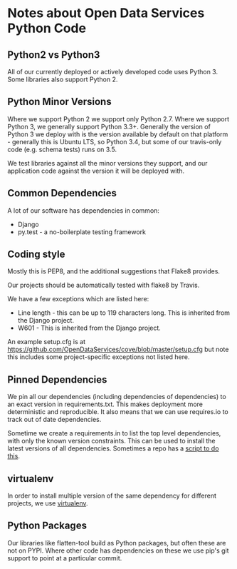 Notes about Open Data Services Python Code
==========================================

Python2 vs Python3
------------------

All of our currently deployed or actively developed code uses Python 3. Some libraries also support Python 2.

Python Minor Versions
---------------------

Where we support Python 2 we support only Python 2.7. Where we support Python 3, we generally support Python 3.3+. Generally the version of Python 3 we deploy with is the version available by default on that platform - generally this is Ubuntu LTS, so Python 3.4, but some of our travis-only code (e.g. schema tests) runs on 3.5.

We test libraries against all the minor versions they support, and our application code against the version it will be deployed with.

Common Dependencies
-------------------

A lot of our software has dependencies in common:

* Django
* py.test - a no-boilerplate testing framework

Coding style
------------

Mostly this is PEP8, and the additional suggestions that Flake8 provides.

Our projects should be automatically tested with flake8 by Travis.

We have a few exceptions which are listed here:

* Line length - this can be up to 119 characters long. This is inherited from the Django project.
* W601 - This is inherited from the Django project.

An example setup.cfg is at https://github.com/OpenDataServices/cove/blob/master/setup.cfg but note this includes some project-specific exceptions not listed here.

Pinned Dependencies
-------------------

We pin all our dependencies (including dependencies of dependencies) to an exact version in requirements.txt. This makes deployment more deterministic and reproducible. It also means that we can use requires.io to track out of date dependencies.

Sometime we create a requirements.in to list the top level dependencies, with only the known version constraints. This can be used to install the latest versions of all dependencies. Sometimes a repo has a [script to do this](https://github.com/OpenDataServices/cove/blob/master/update_requirements.sh).

virtualenv
----------

In order to install multiple version of the same dependency for different projects, we use [virtualenv](https://virtualenv.pypa.io/en/latest/).

Python Packages
---------------

Our libraries like flatten-tool build as Python packages, but often these are not on PYPI. Where other code has dependencies on these we use pip's git support to point at a particular commit.
